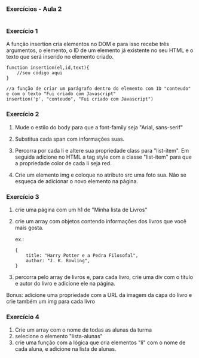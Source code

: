 ### Exercícios - Aula 2
#

### Exercício 1 

A função insertion cria elementos no DOM e para isso recebe três argumentos, o elemento, o ID de um elemento já existente no seu HTML e o texto que será inserido no elemento criado. 

```
function insertion(el,id,text){
    //seu código aqui
}

//a função de criar um parágrafo dentro do elemento com ID "conteudo" e com o texto "Fui criado com Javascript"
insertion('p', "conteudo", "Fui criado com Javascript")
```

### Exercício 2

1. Mude o estilo do body para que a font-family seja "Arial, sans-serif"

2. Substitua cada span com informações suas.

3. Percorra por cada li e altere sua propriedade class para "list-item". Em seguida adicione no HTML a tag style com a classe "list-item"
para que a propriedade color de cada li seja red.

4. Crie um elemento img e coloque no atributo src uma foto sua. Não se esqueça de adicionar o novo elemento na página.

### Exercício 3

1. crie uma página com um h1 de "Minha lista de Livros"

2. crie um array com objetos contendo informações dos livros que você mais gosta.

    ex.: 
    ```
    {
        title: "Harry Potter e a Pedra Filosofal",
        author: "J. K. Rowling",
    }
    ```

4. percorra pelo array de livros e, para cada livro, crie uma div com o título e autor do livro e 
adicione ele na página.

Bonus: adicione uma propriedade com a URL da imagem da capa do livro e crie também um img para cada livro


### Exercício 4

1. Crie um array com o nome de todas as alunas da turma
2. selecione o elemento "lista-alunas"
3. crie uma função com a lógica que cria elementos "li" com o nome de cada aluna, e adicione na lista de alunas.